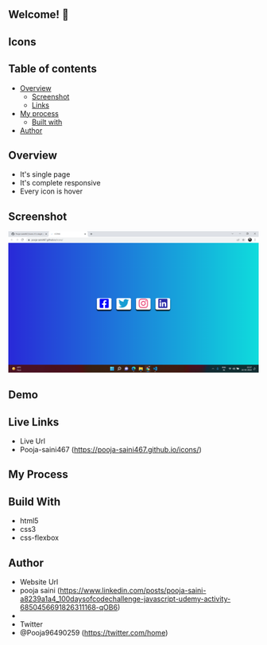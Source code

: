 ## Welcome! 👋

## Icons

## Table of contents

- [Overview](#overview)
  - [Screenshot](#screenshot)
  - [Links](#links)
- [My process](#my-process)
  - [Built with](#built-with)
- [Author](#author)

## Overview

- It's single page
- It's complete responsive
- Every icon is hover

## Screenshot


<img src ="https://github.com/Pooja-saini467/icons/blob/main/image.png?raw=true">

## Demo


## Live Links

- Live Url 
- Pooja-saini467 (https://pooja-saini467.github.io/icons/)


## My Process
## Build With
- html5
- css3
- css-flexbox

## Author
- Website Url 
- pooja saini (https://www.linkedin.com/posts/pooja-saini-a8239a1a4_100daysofcodechallenge-javascript-udemy-activity-6850456691826311168-qOB6)
- 
- Twitter
-  @Pooja96490259 (https://twitter.com/home)



